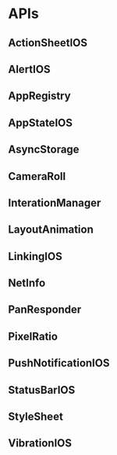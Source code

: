 # APIs

## ActionSheetIOS
## AlertIOS
## AppRegistry
## AppStateIOS
## AsyncStorage
## CameraRoll
## InterationManager
## LayoutAnimation
## LinkingIOS
## NetInfo
## PanResponder
## PixelRatio
## PushNotificationIOS
## StatusBarIOS
## StyleSheet
## VibrationIOS